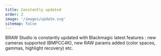 ```yaml
---
title: Constantly updated
order: 2
image: '/images/update.svg'
sitemap: false
---
```


BRAW Studio is constantly updated with Blackmagic latest features : new cameras supported (BMPCC4K), new RAW params added (color spaces, gammas, highlight recovery) etc.